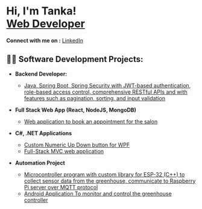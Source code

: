 <h1>Hi, I'm Tanka! <br/><a href="https://github.com/tanka">Web Developer</a> </h1>  

<b>Connect with me on :</b> <a href="https://www.linkedin.com/in/tnsharma/"> LinkedIn</a>

<h2>👨‍💻 Software Development Projects:</h2>

- <b>Backend Developer:</b>
  - [Java, Spring Boot, Spring Security with JWT-based authentication, role-based access control, comprehensive RESTful APIs and with features such as pagination, sorting, and input validation](https://github.com/tanka/Java-SpringBoot-Ecom-Project)
    
- <b>Full Stack Web App (React, NodeJS, MongoDB)</b>
  - [Web application to book an appointment for the salon](https://pthsalon.com)

- <b>C#, .NET Applications</b>
  - [Custom Numeric Up Down button for WPF](https://github.com/tanka/WPF-Numeric-Up-Down)
  - [Full-Stack MVC web application](https://github.com/tanka/Bulky)

- <b>Automation Project</b>
  - [Microcontroller program with custom library for ESP-32 (C++) to collect sensor data from the greenhouse, communicate to Raspberry Pi server over MQTT protocol](https://github.com/tanka/little-farm/tree/main)
  - [Android Application To monitor and control the greenhouse controller](https://github.com/tanka/androidForLittleFarm)
 


